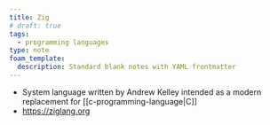 ```yaml
---
title: Zig
# draft: true
tags:
  - programming languages
type: note
foam_template:
  description: Standard blank notes with YAML frontmatter
---
```


* System language written by Andrew Kelley intended as a modern replacement for [[c-programming-language|C]]
* https://ziglang.org
